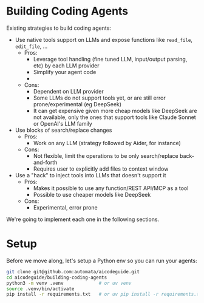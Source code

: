 # Building Coding Agents

Existing strategies to build coding agents:

- Use native tools support on LLMs and expose functions like `read_file`, `edit_file`, ...
    - Pros:
        - Leverage tool handling (fine tuned LLM, input/output parsing, etc) by
          each LLM provider
        - Simplify your agent code
        - 
    - Cons:
        - Dependent on LLM provider
        - Some LLMs do not support tools yet, or are still error
          prone/experimental (eg DeepSeek)
        - It can get expensive given more cheap models like DeepSeek are not
          available, only the ones that support tools like Claude Sonnet or
          OpenAI's LLM family
- Use blocks of search/replace changes
    - Pros:
        - Work on any LLM (strategy followed by Aider, for instance)
    - Cons:
        - Not flexible, limit the operations to be only search/replace
          back-and-forth
        - Requires user to explicitly add files to context window
- Use a "hack" to inject tools into LLMs that doesn't support it
    - Pros:
        - Makes it possible to use any function/REST API/MCP as a tool
        - Possible to use cheaper models like DeepSeek
    - Cons:
        - Experimental, error prone

We're going to implement each one in the following sections.

# Setup

Before we move along, let's setup a Python env so you can run your agents:

```bash
git clone git@github.com:automata/aicodeguide.git
cd aicodeguide/building-coding-agents
python3 -m venv .venv             # or uv venv
source .venv/bin/activate
pip install -r requirements.txt   # or uv pip install -r requirements.txt
```

